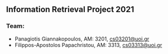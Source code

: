 ## Information Retrieval Project 2021
### Team:
- Panagiotis Giannakopoulos, AM: 3201, cs03201@uoi.gr
- Filippos-Apostolos Papachristou, AM: 3313, cs03313@uoi.gr
